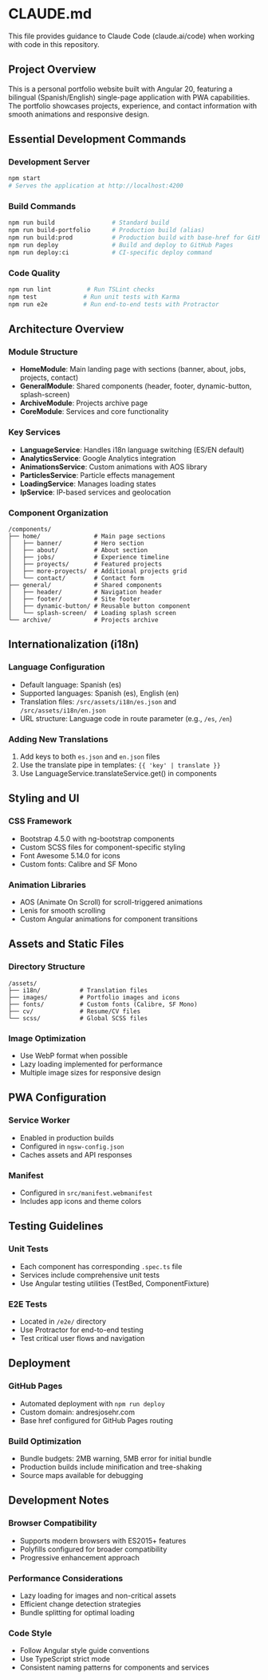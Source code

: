 # CLAUDE.md

This file provides guidance to Claude Code (claude.ai/code) when working with code in this repository.

## Project Overview

This is a personal portfolio website built with Angular 20, featuring a bilingual (Spanish/English) single-page application with PWA capabilities. The portfolio showcases projects, experience, and contact information with smooth animations and responsive design.

## Essential Development Commands

### Development Server
```bash
npm start
# Serves the application at http://localhost:4200
```

### Build Commands
```bash
npm run build                # Standard build
npm run build-portfolio      # Production build (alias)
npm run build:prod           # Production build with base-href for GitHub Pages
npm run deploy               # Build and deploy to GitHub Pages
npm run deploy:ci            # CI-specific deploy command
```

### Code Quality
```bash
npm run lint          # Run TSLint checks
npm test             # Run unit tests with Karma
npm run e2e          # Run end-to-end tests with Protractor
```

## Architecture Overview

### Module Structure
- **HomeModule**: Main landing page with sections (banner, about, jobs, projects, contact)
- **GeneralModule**: Shared components (header, footer, dynamic-button, splash-screen)
- **ArchiveModule**: Projects archive page
- **CoreModule**: Services and core functionality

### Key Services
- **LanguageService**: Handles i18n language switching (ES/EN default)
- **AnalyticsService**: Google Analytics integration
- **AnimationsService**: Custom animations with AOS library
- **ParticlesService**: Particle effects management
- **LoadingService**: Manages loading states
- **IpService**: IP-based services and geolocation

### Component Organization
```
/components/
├── home/               # Main page sections
│   ├── banner/         # Hero section
│   ├── about/          # About section
│   ├── jobs/           # Experience timeline
│   ├── proyects/       # Featured projects
│   ├── more-proyects/  # Additional projects grid
│   └── contact/        # Contact form
├── general/            # Shared components
│   ├── header/         # Navigation header
│   ├── footer/         # Site footer
│   ├── dynamic-button/ # Reusable button component
│   └── splash-screen/  # Loading splash screen
└── archive/            # Projects archive
```

## Internationalization (i18n)

### Language Configuration
- Default language: Spanish (es)
- Supported languages: Spanish (es), English (en)
- Translation files: `/src/assets/i18n/es.json` and `/src/assets/i18n/en.json`
- URL structure: Language code in route parameter (e.g., `/es`, `/en`)

### Adding New Translations
1. Add keys to both `es.json` and `en.json` files
2. Use the translate pipe in templates: `{{ 'key' | translate }}`
3. Use LanguageService.translateService.get() in components

## Styling and UI

### CSS Framework
- Bootstrap 4.5.0 with ng-bootstrap components
- Custom SCSS files for component-specific styling
- Font Awesome 5.14.0 for icons
- Custom fonts: Calibre and SF Mono

### Animation Libraries
- AOS (Animate On Scroll) for scroll-triggered animations
- Lenis for smooth scrolling
- Custom Angular animations for component transitions

## Assets and Static Files

### Directory Structure
```
/assets/
├── i18n/           # Translation files
├── images/         # Portfolio images and icons
├── fonts/          # Custom fonts (Calibre, SF Mono)
├── cv/             # Resume/CV files
└── scss/           # Global SCSS files
```

### Image Optimization
- Use WebP format when possible
- Lazy loading implemented for performance
- Multiple image sizes for responsive design

## PWA Configuration

### Service Worker
- Enabled in production builds
- Configured in `ngsw-config.json`
- Caches assets and API responses

### Manifest
- Configured in `src/manifest.webmanifest`
- Includes app icons and theme colors

## Testing Guidelines

### Unit Tests
- Each component has corresponding `.spec.ts` file
- Services include comprehensive unit tests
- Use Angular testing utilities (TestBed, ComponentFixture)

### E2E Tests
- Located in `/e2e/` directory
- Use Protractor for end-to-end testing
- Test critical user flows and navigation

## Deployment

### GitHub Pages
- Automated deployment with `npm run deploy`
- Custom domain: andresjosehr.com
- Base href configured for GitHub Pages routing

### Build Optimization
- Bundle budgets: 2MB warning, 5MB error for initial bundle
- Production builds include minification and tree-shaking
- Source maps available for debugging

## Development Notes

### Browser Compatibility
- Supports modern browsers with ES2015+ features
- Polyfills configured for broader compatibility
- Progressive enhancement approach

### Performance Considerations
- Lazy loading for images and non-critical assets
- Efficient change detection strategies
- Bundle splitting for optimal loading

### Code Style
- Follow Angular style guide conventions
- Use TypeScript strict mode
- Consistent naming patterns for components and services
